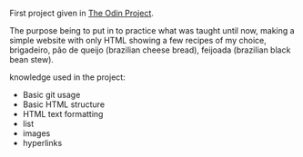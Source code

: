 First project given in [The Odin Project](https://www.theodinproject.com/).

The purpose being to put in to practice what was taught until now, making a simple website with only HTML showing a few recipes of my choice, brigadeiro, pão de queijo (brazilian cheese bread), feijoada (brazilian black bean stew).

knowledge used in the project:
- Basic git usage
- Basic HTML structure
- HTML text formatting
- list
- images
- hyperlinks
